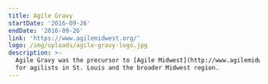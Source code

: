 ```yaml
---
title: Agile Gravy
startDate: '2016-09-26'
endDate: '2016-09-26'
link: 'https://www.agilemidwest.org/'
logo: /img/uploads/agile-gravy-logo.jpg
description: >-
  Agile Gravy was the precursor to [Agile Midwest](http://www.agilemidwest.org). Agile Gravy offered a one-day conference
  for agilists in St. Louis and the broader Midwest region. 
---
```


